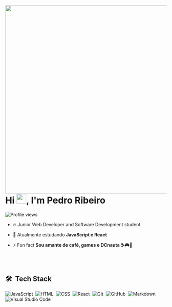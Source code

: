 <img align="right" height="590em" src="https://i.postimg.cc/W3Q9RcG5/Captura-de-tela-2023-11-01-195953.png"/>
<h1 align="left">Hi <img src="https://raw.githubusercontent.com/kaueMarques/kaueMarques/master/hi.gif" height="30px">, I'm Pedro Ribeiro</h1>
<p align="left"> <img src="https://komarev.com/ghpvc/?username=pedroribeirocosta&color=yellow" alt="Profile views" /> </p>

- 🔥 Junior Web Developer and Software Development student

- 📘 Atualmente estudando **JavaScript e React**

- ⚡ Fun fact **Sou amante de café, games e DCnauta ☕🎮🦸**




<br><br>

## 🛠 &nbsp;Tech Stack

![JavaScript](https://img.shields.io/badge/-JavaScript-05122A?style=flat&logo=javascript)&nbsp;
![HTML](https://img.shields.io/badge/-HTML-05122A?style=flat&logo=HTML5)&nbsp;
![CSS](https://img.shields.io/badge/-CSS-05122A?style=flat&logo=CSS3&logoColor=1572B6)&nbsp;
![React](https://img.shields.io/badge/-React-05122A?style=flat&logo=react)&nbsp;
![Git](https://img.shields.io/badge/-Git-05122A?style=flat&logo=git)&nbsp;
![GitHub](https://img.shields.io/badge/-GitHub-05122A?style=flat&logo=github)&nbsp;
![Markdown](https://img.shields.io/badge/-Markdown-05122A?style=flat&logo=markdown)&nbsp;
![Visual Studio Code](https://img.shields.io/badge/-Visual%20Studio%20Code-05122A?style=flat&logo=visual-studio-code&logoColor=007ACC)&nbsp;


